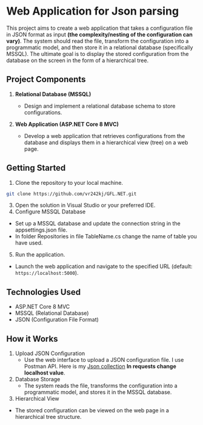 
# Web Application for Json parsing

This project aims to create a web application that takes a configuration file in JSON format as input **(the complexity/nesting of the configuration can vary)**. The system should read the file, transform the configuration into a programmatic model, and then store it in a relational database (specifically MSSQL). The ultimate goal is to display the stored configuration from the database on the screen in the form of a hierarchical tree.

## Project Components

1. **Relational Database (MSSQL)**
   - Design and implement a relational database schema to store configurations.

2. **Web Application (ASP.NET Core 8 MVC)**
   - Develop a web application that retrieves configurations from the database and displays them in a hierarchical view (tree) on a web page.
## Getting Started
1.  Clone the repository to your local machine.
```bash
git clone https://github.com/vr242kj/GFL.NET.git
```
3.  Open the solution in Visual Studio or your preferred IDE.
4.  Configure MSSQL Database
   - Set up a MSSQL database and update the connection string in the appsettings.json file.
   - In folder Repositories in file TableName.cs change the name of table you have used.
5.  Run the application.
   - Launch the web application and navigate to the specified URL (default: `https://localhost:5000`).
## Technologies Used
- ASP.NET Core 8 MVC
- MSSQL (Relational Database)
- JSON (Configuration File Format)
## How it Works
1. Upload JSON Configuration
   - Use the web interface to upload a JSON configuration file. I use Postman API. Here is my [Json collection](https://www.postman.com/aerospace-astronomer-15181326/workspace/library-postman/collection/15327265-658037de-857e-4988-b07d-88b38e522410?action=share&creator=15327265&active-environment=15327265-2bba51c3-b3f0-423b-98ea-d90559a57456)
     **In requests change localhost value**.
2. Database Storage
   - The system reads the file, transforms the configuration into a programmatic model, and stores it in the MSSQL database.
3.  Hierarchical View
   - The stored configuration can be viewed on the web page in a hierarchical tree structure.
